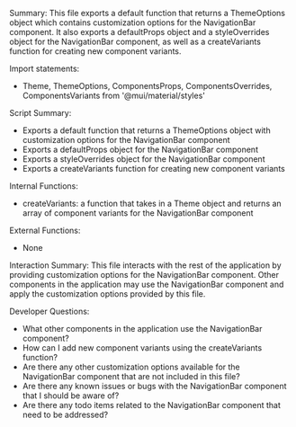 Summary:
This file exports a default function that returns a ThemeOptions object which contains customization options for the NavigationBar component. It also exports a defaultProps object and a styleOverrides object for the NavigationBar component, as well as a createVariants function for creating new component variants.

Import statements:
- Theme, ThemeOptions, ComponentsProps, ComponentsOverrides, ComponentsVariants from '@mui/material/styles'

Script Summary:
- Exports a default function that returns a ThemeOptions object with customization options for the NavigationBar component
- Exports a defaultProps object for the NavigationBar component
- Exports a styleOverrides object for the NavigationBar component
- Exports a createVariants function for creating new component variants

Internal Functions:
- createVariants: a function that takes in a Theme object and returns an array of component variants for the NavigationBar component

External Functions:
- None

Interaction Summary:
This file interacts with the rest of the application by providing customization options for the NavigationBar component. Other components in the application may use the NavigationBar component and apply the customization options provided by this file.

Developer Questions:
- What other components in the application use the NavigationBar component?
- How can I add new component variants using the createVariants function?
- Are there any other customization options available for the NavigationBar component that are not included in this file?
- Are there any known issues or bugs with the NavigationBar component that I should be aware of?
- Are there any todo items related to the NavigationBar component that need to be addressed?